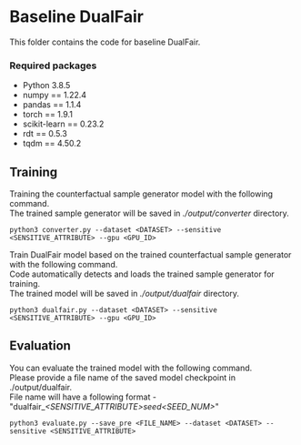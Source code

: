 # Baseline DualFair

This folder contains the code for baseline DualFair.

### Required packages
- Python 3.8.5
- numpy == 1.22.4
- pandas == 1.1.4
- torch == 1.9.1
- scikit-learn == 0.23.2
- rdt == 0.5.3
- tqdm == 4.50.2

## Training
Training the counterfactual sample generator model with the following command.  
The trained sample generator will be saved in *./output/converter* directory.
```
python3 converter.py --dataset <DATASET> --sensitive <SENSITIVE_ATTRIBUTE> --gpu <GPU_ID>
```

Train DualFair model based on the trained counterfactual sample generator with the following command.  
Code automatically detects and loads the trained sample generator for training.  
The trained model will be saved in *./output/dualfair* directory.
```
python3 dualfair.py --dataset <DATASET> --sensitive <SENSITIVE_ATTRIBUTE> --gpu <GPU_ID>
```


## Evaluation
You can evaluate the trained model with the following command.  
Please provide a file name of the saved model checkpoint in ./output/dualfair.  
File name will have a following format - "dualfair_<DATASET>_<SENSITIVE_ATTRIBUTE>_seed_<SEED_NUM>_<TIME>"  
```
python3 evaluate.py --save_pre <FILE_NAME> --dataset <DATASET> --sensitive <SENSITIVE_ATTRIBUTE>
```

